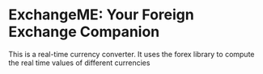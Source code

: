 # ExchangeME: Your Foreign Exchange Companion
This is a real-time currency converter. It uses the forex library to compute the real time values of different currencies
